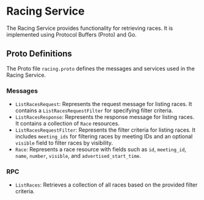 # Racing Service

The Racing Service provides functionality for retrieving races. It is implemented using Protocol Buffers (Proto) and Go.

## Proto Definitions

The Proto file `racing.proto` defines the messages and services used in the Racing Service.

### Messages

- `ListRacesRequest`: Represents the request message for listing races. It contains a `ListRacesRequestFilter` for specifying filter criteria.
- `ListRacesResponse`: Represents the response message for listing races. It contains a collection of `Race` resources.
- `ListRacesRequestFilter`: Represents the filter criteria for listing races. It includes `meeting_ids` for filtering races by meeting IDs and an optional `visible` field to filter races by visibility.
- `Race`: Represents a race resource with fields such as `id`, `meeting_id`, `name`, `number`, `visible`, and `advertised_start_time`.

### RPC

- `ListRaces`: Retrieves a collection of all races based on the provided filter criteria.